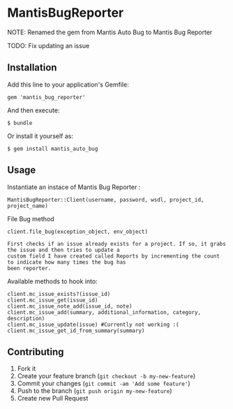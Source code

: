 # MantisBugReporter

NOTE: Renamed the gem from Mantis Auto Bug to Mantis Bug Reporter

TODO: Fix updating an issue

## Installation

Add this line to your application's Gemfile:

    gem 'mantis_bug_reporter'

And then execute:

    $ bundle

Or install it yourself as:

    $ gem install mantis_auto_bug

## Usage

Instantiate an instace of Mantis Bug Reporter :

    MantisBugReporter::Client(username, password, wsdl, project_id, project_name)
    
File Bug method

    client.file_bug(exception_object, env_object)
    
    First checks if an issue already exists for a project. If so, it grabs the issue and then tries to update a
    custom field I have created called Reports by incrementing the count to indicate how many times the bug has
    been reporter.
    
Available methods to hook into:
    
    client.mc_issue_exists?(issue_id)
    client.mc_issue_get(issue_id)
    client.mc_issue_note_add(issue_id, note)
    client.mc_issue_add(summary, additional_information, category, description)
    client.mc_issue_update(issue) #Currently not working :(
    client.mc_issue_get_id_from_summary(summary)
    

## Contributing

1. Fork it
2. Create your feature branch (`git checkout -b my-new-feature`)
3. Commit your changes (`git commit -am 'Add some feature'`)
4. Push to the branch (`git push origin my-new-feature`)
5. Create new Pull Request
